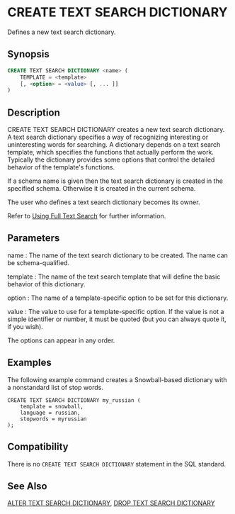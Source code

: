 # CREATE TEXT SEARCH DICTIONARY

Defines a new text search dictionary.

## Synopsis

```sql
CREATE TEXT SEARCH DICTIONARY <name> (
    TEMPLATE = <template>
    [, <option> = <value> [, ... ]]
)
```

## Description

CREATE TEXT SEARCH DICTIONARY creates a new text search dictionary. A text search dictionary specifies a way of recognizing interesting or uninteresting words for searching. A dictionary depends on a text search template, which specifies the functions that actually perform the work. Typically the dictionary provides some options that control the detailed behavior of the template's functions.

If a schema name is given then the text search dictionary is created in the specified schema. Otherwise it is created in the current schema.

The user who defines a text search dictionary becomes its owner.

Refer to [Using Full Text Search](../../admin_guide/textsearch/full-text-search.html#full-text-search) for further information.

## Parameters

name
:   The name of the text search dictionary to be created. The name can be schema-qualified.

template
:   The name of the text search template that will define the basic behavior of this dictionary.

option
:   The name of a template-specific option to be set for this dictionary.

value
:   The value to use for a template-specific option. If the value is not a simple identifier or number, it must be quoted (but you can always quote it, if you wish).

The options can appear in any order.

## Examples

The following example command creates a Snowball-based dictionary with a nonstandard list of stop words.

```
CREATE TEXT SEARCH DICTIONARY my_russian (
    template = snowball,
    language = russian,
    stopwords = myrussian
);
```

## Compatibility

There is no `CREATE TEXT SEARCH DICTIONARY` statement in the SQL standard.

## See Also

[ALTER TEXT SEARCH DICTIONARY](/docs/sql-statements/sql-statement-alter-text-search-dictionary.md), [DROP TEXT SEARCH DICTIONARY](/docs/sql-statements/sql-statement-drop-text-search-dictionary.md)



